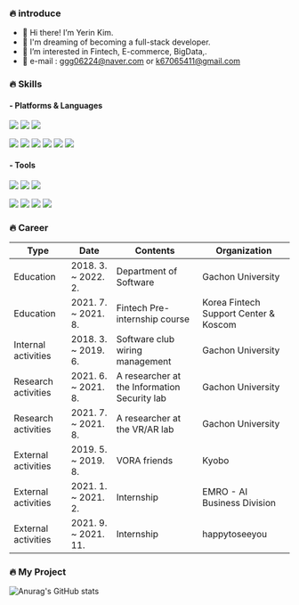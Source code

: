 ### 🔥 introduce
- 👋 Hi there! I’m Yerin Kim.
- 🐬 I'm dreaming of becoming a full-stack developer.
- 👀 I’m interested in Fintech, E-commerce, BigData,.
- 📧 e-mail : ggg06224@naver.com or k67065411@gmail.com

### 🔥 Skills
#### - Platforms & Languages
<img src="https://img.shields.io/badge/Android-3DDC84?style=flat-square&logo=Android&logoColor=white"/>  <img src="https://img.shields.io/badge/Spring-6DB33F?style=flat-square&logo=Spring&logoColor=white"/>  <img src="https://img.shields.io/badge/Amazon AWS-232F3E?style=flat-square&logo=Amazon AWS&logoColor=white"/>  


<img src="https://img.shields.io/badge/C-A8B9CC?style=flat-square&logo=C&logoColor=white"/>  <img src="https://img.shields.io/badge/HTML5-E34F26?style=flat-square&logo=HTML5&logoColor=white"/>  <img src="https://img.shields.io/badge/JavaScript-F7DF1E?style=flat-square&logo=JavaScript&logoColor=white"/>  <img src="https://img.shields.io/badge/CSS-1572B6?style=flat-square&logo=CSS3&logoColor=white"/>  <img src="https://img.shields.io/badge/Java-007396?style=flat-square&logo=Java&logoColor=white"/>  <img src="https://img.shields.io/badge/Python-3776AB?style=flat-square&logo=Python&logoColor=white"/>

#### - Tools
<img src="https://img.shields.io/badge/Git-F05032?style=flat-square&logo=Git&logoColor=white"/>  <img src="https://img.shields.io/badge/MongoDB-47A248?style=flat-square&logo=MongoDB&logoColor=white"/>  <img src="https://img.shields.io/badge/MySQL-4479A1?style=flat-square&logo=MySQL&logoColor=white"/>  

<img src="https://img.shields.io/badge/PyCharm-000000?style=flat-square&logo=PyCharm&logoColor=white"/> <img src="https://img.shields.io/badge/IntelliJ IDEA-000000?style=flat-square&logo=IntelliJ IDEA&logoColor=white"/>  <img src="https://img.shields.io/badge/Visual Studio-5C2D91?style=flat-square&logo=Visual Studio&logoColor=white"/>  <img src="https://img.shields.io/badge/Visual Studio Code-007ACC?style=flat-square&logo=Visual Studio Code&logoColor=white"/>

### 🔥 Career
| Type                | Date                | Contents                      | Organization                           |
|---------------------|---------------------|-------------------------------|----------------------------------------|
| Education           | 2018. 3. ~ 2022. 2. | Department of Software        | Gachon University                      |    
| Education           | 2021. 7. ~ 2021. 8. | Fintech Pre-internship course | Korea Fintech Support Center & Koscom  |
| Internal activities | 2018. 3. ~ 2019. 6. | Software club wiring management  | Gachon University  | 
| Research activities | 2021. 6. ~ 2021. 8. | A researcher at the Information Security lab  | Gachon University  |
| Research activities | 2021. 7. ~ 2021. 8. | A researcher at the VR/AR lab  | Gachon University  |
| External activities | 2019. 5. ~ 2019. 8. | VORA friends  | Kyobo |
| External activities | 2021. 1. ~ 2021. 2. | Internship  | EMRO - AI Business Division |
| External activities | 2021. 9. ~ 2021. 11. | Internship  | happytoseeyou |

### 🔥 My Project

![Anurag's GitHub stats](https://github-readme-stats.vercel.app/api?username=yerin1106&show_icons=true&theme=radical)
